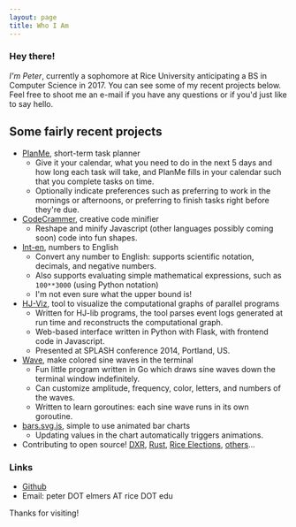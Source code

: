 ```yaml
---
layout: page
title: Who I Am
---
```


### Hey there!
<p class="message">
<i>I'm Peter</i>, currently a sophomore at Rice University anticipating a BS in Computer Science in 2017.
You can see some of my recent projects below.
Feel free to shoot me an e-mail if you have any questions or if you'd just like to say hello.
</p>

## Some fairly recent projects

* [PlanMe](http://planme.pelmers.com), short-term task planner
  - Give it your calendar, what you need to do in the next 5 days and how long each task will take, and PlanMe fills in your calendar such that you complete tasks on time.
  - Optionally indicate preferences such as preferring to work in the mornings or afternoons, or preferring to finish tasks right before they're due.
* [CodeCrammer](http://codecrammer.pelmers.com), creative code minifier
  - Reshape and minify Javascript (other languages possibly coming soon) code into fun shapes.
* [Int-en](http://int-en.pelmers.com), numbers to English
  - Convert any number to English: supports scientific notation, decimals, and negative numbers.
  - Also supports evaluating simple mathematical expressions, such as `100**3000` (using Python notation)
  - I'm not even sure what the upper bound is!
* [HJ-Viz](http://dl.acm.org/citation.cfm?doid=2660252.2660395), tool to visualize the computational graphs of parallel programs
  - Written for HJ-lib programs, the tool parses event logs generated at run time and reconstructs the computational graph.
  - Web-based interface written in Python with Flask, with frontend code in Javascript.
  - Presented at SPLASH conference 2014, Portland, US.
* [Wave](http://github.com/pelmers/wave), make colored sine waves in the terminal
  - Fun little program written in Go which draws sine waves down the terminal window indefinitely.
  - Can customize amplitude, frequency, color, letters, and numbers of the waves.
  - Written to learn goroutines: each sine wave runs in its own goroutine.
* [bars.svg.js](http://github.com/pelmers/bars.svg.js), simple to use animated bar charts
  - Updating values in the chart automatically triggers animations.
* Contributing to open source! [DXR](http://dxr.mozilla.org), [Rust](http://www.rust-lang.org),
    [Rice Elections](http://owlection.appspot.com), [others](https://github.com/pelmers)...

### Links
* [Github](https://github.com/pelmers)
* Email: peter DOT elmers AT rice DOT edu

Thanks for visiting!
